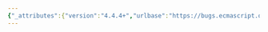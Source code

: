 ```yaml
---
{"_attributes":{"version":"4.4.4+","urlbase":"https://bugs.ecmascript.org/","maintainer":"dherman@mozilla.com"},"bug":{"bug_id":1095,"creation_ts":"2012-11-29 01:00:00 -0800","short_desc":"15.12.2: upright \"len\"","delta_ts":"2012-12-21 18:08:36 -0800","product":"Draft for 6th Edition","component":"editorial issue","version":"Rev 12: November 22, 2012 Draft","rep_platform":"All","op_sys":"All","bug_status":"RESOLVED","resolution":"FIXED","priority":"Normal","bug_severity":"minor","everconfirmed":true,"reporter":{"uid":"jmdyck","name":"Michael Dyck"},"assigned_to":{"uid":"allen","name":"Allen Wirfs-Brock"},"long_desc":[{"commentid":2903,"comment_count":0,"who":{"uid":"jmdyck","name":"Michael Dyck"},"bug_when":"2012-11-29 01:00:06 -0800","thetext":"In 15.12.2 \"JSON.parse ( text [ , reviver ] )\",\nunder \"Runtime Semantics: Walk Abstract Operation\",\nstep 3.a.iii says:\n    Assert: len is not an abrupt completion and its value is a positive integer.\n\nChange 'len' to an italic font"},{"commentid":2939,"comment_count":1,"who":{"uid":"allen","name":"Allen Wirfs-Brock"},"bug_when":"2012-12-01 09:55:51 -0800","thetext":"fixed in rev 13 editor's draft"}]}}
---
```

